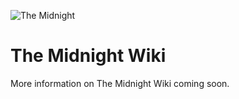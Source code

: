 ![The Midnight](https://crypticmushroom.com/assets/front-page-poster.jpg)

# The Midnight Wiki

More information on The Midnight Wiki coming soon.
